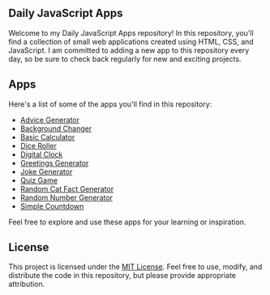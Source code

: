 ## Daily JavaScript Apps

Welcome to my Daily JavaScript Apps repository! In this repository, you'll find a collection of small web applications created using HTML, CSS, and JavaScript. I am committed to adding a new app to this repository every day, so be sure to check back regularly for new and exciting projects.

## Apps

Here's a list of some of the apps you'll find in this repository:

- [Advice Generator](https://github.com/M1chU02/EveryDayCode/tree/main/Advice-Generator) 
- [Background Changer](https://github.com/M1chU02/EveryDayCode/tree/main/Background-changer)
- [Basic Calculator](https://github.com/M1chU02/EveryDayCode/tree/main/Basic-Calculator)
- [Dice Roller](https://github.com/M1chU02/EveryDayCode/tree/main/Dice-Roller)
- [Digital Clock](https://github.com/M1chU02/EveryDayCode/tree/main/Digital-clock)
- [Greetings Generator](https://github.com/M1chU02/EveryDayCode/tree/main/Greetings-generator)
- [Joke Generator](https://github.com/M1chU02/EveryDayCode/tree/main/Joke-Generator)
- [Quiz Game](https://github.com/M1chU02/EveryDayCode/tree/main/Quiz-game)
- [Random Cat Fact Generator](https://github.com/M1chU02/EveryDayCode/tree/main/Random-Cat-Fact-Generator)
- [Random Number Generator](https://github.com/M1chU02/EveryDayCode/tree/main/Random-number-generator)
- [Simple Countdown](https://github.com/M1chU02/EveryDayCode/tree/main/Simple-Countdown)

Feel free to explore and use these apps for your learning or inspiration.


## License

This project is licensed under the [MIT License](https://opensource.org/license/mit/). Feel free to use, modify, and distribute the code in this repository, but please provide appropriate attribution.
